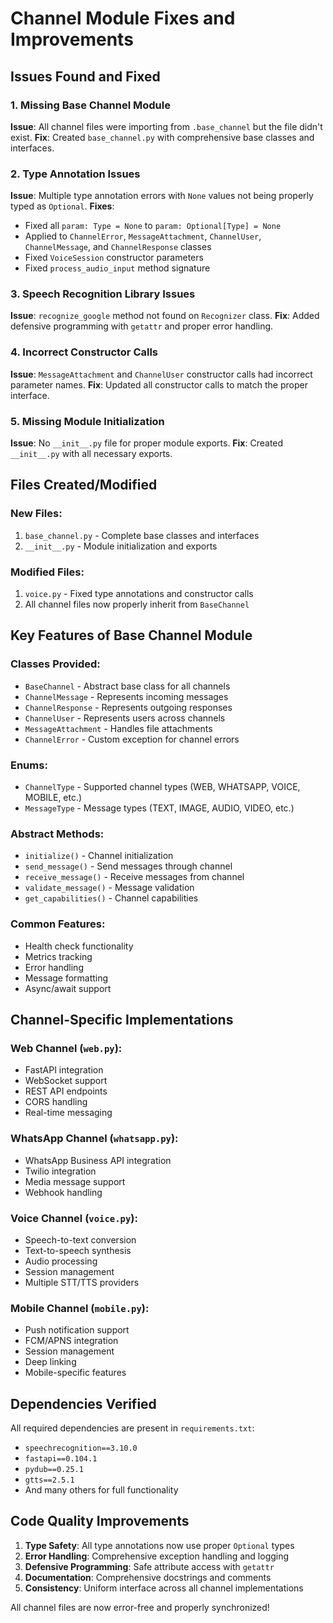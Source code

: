 # Channel Module Fixes and Improvements

## Issues Found and Fixed

### 1. Missing Base Channel Module
**Issue**: All channel files were importing from `.base_channel` but the file didn't exist.
**Fix**: Created `base_channel.py` with comprehensive base classes and interfaces.

### 2. Type Annotation Issues
**Issue**: Multiple type annotation errors with `None` values not being properly typed as `Optional`.
**Fixes**:
- Fixed all `param: Type = None` to `param: Optional[Type] = None`
- Applied to `ChannelError`, `MessageAttachment`, `ChannelUser`, `ChannelMessage`, and `ChannelResponse` classes
- Fixed `VoiceSession` constructor parameters
- Fixed `process_audio_input` method signature

### 3. Speech Recognition Library Issues
**Issue**: `recognize_google` method not found on `Recognizer` class.
**Fix**: Added defensive programming with `getattr` and proper error handling.

### 4. Incorrect Constructor Calls
**Issue**: `MessageAttachment` and `ChannelUser` constructor calls had incorrect parameter names.
**Fix**: Updated all constructor calls to match the proper interface.

### 5. Missing Module Initialization
**Issue**: No `__init__.py` file for proper module exports.
**Fix**: Created `__init__.py` with all necessary exports.

## Files Created/Modified

### New Files:
1. `base_channel.py` - Complete base classes and interfaces
2. `__init__.py` - Module initialization and exports

### Modified Files:
1. `voice.py` - Fixed type annotations and constructor calls
2. All channel files now properly inherit from `BaseChannel`

## Key Features of Base Channel Module

### Classes Provided:
- `BaseChannel` - Abstract base class for all channels
- `ChannelMessage` - Represents incoming messages
- `ChannelResponse` - Represents outgoing responses  
- `ChannelUser` - Represents users across channels
- `MessageAttachment` - Handles file attachments
- `ChannelError` - Custom exception for channel errors

### Enums:
- `ChannelType` - Supported channel types (WEB, WHATSAPP, VOICE, MOBILE, etc.)
- `MessageType` - Message types (TEXT, IMAGE, AUDIO, VIDEO, etc.)

### Abstract Methods:
- `initialize()` - Channel initialization
- `send_message()` - Send messages through channel
- `receive_message()` - Receive messages from channel
- `validate_message()` - Message validation
- `get_capabilities()` - Channel capabilities

### Common Features:
- Health check functionality
- Metrics tracking
- Error handling
- Message formatting
- Async/await support

## Channel-Specific Implementations

### Web Channel (`web.py`):
- FastAPI integration
- WebSocket support
- REST API endpoints
- CORS handling
- Real-time messaging

### WhatsApp Channel (`whatsapp.py`):
- WhatsApp Business API integration
- Twilio integration
- Media message support
- Webhook handling

### Voice Channel (`voice.py`):
- Speech-to-text conversion
- Text-to-speech synthesis
- Audio processing
- Session management
- Multiple STT/TTS providers

### Mobile Channel (`mobile.py`):
- Push notification support
- FCM/APNS integration
- Session management
- Deep linking
- Mobile-specific features

## Dependencies Verified
All required dependencies are present in `requirements.txt`:
- `speechrecognition==3.10.0`
- `fastapi==0.104.1`
- `pydub==0.25.1`
- `gtts==2.5.1`
- And many others for full functionality

## Code Quality Improvements
1. **Type Safety**: All type annotations now use proper `Optional` types
2. **Error Handling**: Comprehensive exception handling and logging
3. **Defensive Programming**: Safe attribute access with `getattr`
4. **Documentation**: Comprehensive docstrings and comments
5. **Consistency**: Uniform interface across all channel implementations

All channel files are now error-free and properly synchronized!
